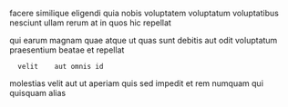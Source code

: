 <!--
title: Team-oriented client-server support
author: Meaghan
date: 2015-02-02-0347
link: 2015-02-02-0347-team-oriented-client-server-support
tags: [rainbows,bears,service,kittens]
-->

facere similique eligendi quia nobis voluptatem
voluptatum voluptatibus nesciunt ullam rerum at in quos
 hic  repellat
 	   
qui earum magnam quae atque ut
quas sunt  debitis
aut odit voluptatum praesentium beatae et repellat
 	  velit    aut omnis id
molestias  velit aut ut aperiam quis
sed impedit et  rem numquam qui quisquam alias